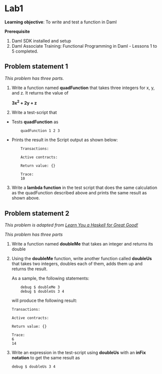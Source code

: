 # Lab1 

**Learning objective**: To write and test a function in Daml

**Prerequisite**
1. Daml SDK installed and setup
2. Daml Associate Training: Functional Programming in Daml - Lessons 1 to 5 completed.

## Problem statement 1

*This problem has three parts.*

1. Write a function named **quadFunction** that takes three integers for x, y, and z. It returns the value of

    **3x<sup>2</sup> + 2y + z**


2. Write a test-script that 

- Tests **quadFunction** as

    ```
        quadFunction 1 2 3
    ```

- Prints the result in the Script output as shown below:


    ```
        Transactions: 

        Active contracts: 

        Return value: {}

        Trace: 
        10

    ```

3. Write a **lambda function** in the test script that does the same calculation as the quadFunction described above and prints the same result as shown above. 


## Problem statement 2
*This problem is adapted from [Learn You a Haskell for Great Good!](http://learnyouahaskell.com/starting-out#babys-first-functions)*

*This problem has three parts*

1. Write a function named **doubleMe** that takes an integer and returns its double 
2. Using the **doubleMe** function, write another function called **doubleUs** that takes two integers, doubles each of them, adds them up and returns the result.

    As a sample, the following statements: 

    ```
        debug $ doubleMe 3
        debug $ doubleUs 3 4
    ```

    will produce the following result:

    ```
    Transactions: 

    Active contracts: 

    Return value: {}

    Trace: 
    6
    14
    ```

3. Write an expression in the test-script using **doubleUs** with an **inFix notation** to get the same result as 

    ```
    debug $ doubleUs 3 4
    ```








